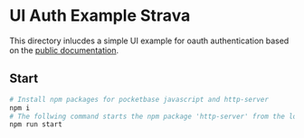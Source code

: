 # UI Auth Example Strava

This directory inlucdes a simple UI example for oauth authentication based on the [public documentation](https://pocketbase.io/docs/manage-users).

## Start

```sh
# Install npm packages for pocketbase javascript and http-server
npm i
# The follwing command starts the npm package 'http-server' from the local node_modules-directory at the adress 'loclahost:8080'
npm run start
```